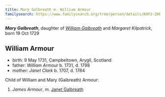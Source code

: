 ```yaml
---
title: Mary Galbreath m. William Armour
familysearch: https://www.familysearch.org/tree/person/details/KHY2-ZHF
---
```

***Mary Galbreath***, daughter of  [*William Galbreath*](galbreath-william-1701.md) and *Margaret Kilpatrick*, born 19 Oct 1729


## William Armour

- birth: 9 May 1731, Campbeltown, Arygll, Scotland
- father: *William Armour* b. 1731, d. 1798
- mother: *Janet Clark* b. 1707, d. 1784

Child of William and Mary (Galbreath) Armour:

1. *James Armour*, m. [Janet Galbreath](galbreath-janet-1752.md)
